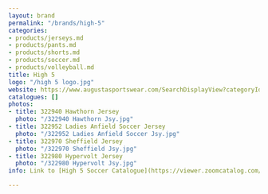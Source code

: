 ```yaml
---
layout: brand
permalink: "/brands/high-5"
categories:
- products/jerseys.md
- products/pants.md
- products/shorts.md
- products/soccer.md
- products/volleyball.md
title: High 5
logo: "/high 5 logo.jpg"
website: https://www.augustasportswear.com/SearchDisplayView?categoryId=&beginIndex=0&pageSize=20&searchTerm=high+5#facet=brand:High%20Five
catalogues: []
photos:
- title: 322940 Hawthorn Jersey
  photo: "/322940 Hawthorn Jsy.jpg"
- title: 322952 Ladies Anfield Soccer Jersey
  photo: "/322952 Ladies Anfield Soccer Jsy.jpg"
- title: 322970 Sheffield Jersey
  photo: "/322970 Sheffield Jsy.jpg"
- title: 322980 Hypervolt Jersey
  photo: "/322980 Hypervolt Jsy.jpg"
info: Link to [High 5 Soccer Catalogue](https://viewer.zoomcatalog.com/augusta-sportswear-soccer-2020)

---
```

